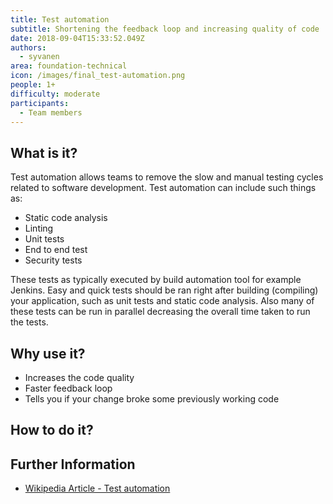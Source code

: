 ```yaml
---
title: Test automation
subtitle: Shortening the feedback loop and increasing quality of code
date: 2018-09-04T15:33:52.049Z
authors:
  - syvanen
area: foundation-technical
icon: /images/final_test-automation.png
people: 1+
difficulty: moderate
participants:
  - Team members
---
```

## What is it?

Test automation allows teams to remove the slow and manual testing cycles related to software development. Test automation can include such things as:

* Static code analysis
* Linting
* Unit tests
* End to end test
* Security tests

These tests as typically executed by build automation tool for example Jenkins. Easy and quick tests should be ran right after building (compiling) your application, such as unit tests and static code analysis. Also many of these tests can be run in parallel decreasing the overall time taken to run the tests.

## Why use it?

* Increases the code quality
* Faster feedback loop
* Tells you if your change broke some previously working code

## How to do it?

## Further Information

* [Wikipedia Article - Test automation](https://en.wikipedia.org/wiki/Test_automation)

